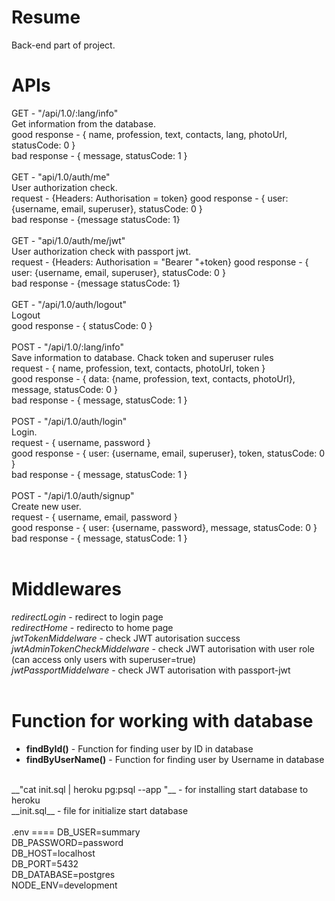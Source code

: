 Resume
=============
Back-end part of project. 

APIs
====
GET - "/api/1.0/:lang/info" <br>
Get information from the database. <br>
good response - { name, profession, text, contacts, lang, photoUrl, statusCode: 0 } <br>
bad response - { message, statusCode: 1 } <br>
<br>
GET - "api/1.0/auth/me" <br>
User authorization check. <br>
request - {Headers: Authorisation = token}
good response - { user: {username, email, superuser}, statusCode: 0 } <br>
bad response - {message statusCode: 1} <br>
<br>
GET - "api/1.0/auth/me/jwt" <br>
User authorization check with passport jwt. <br>
request - {Headers: Authorisation = "Bearer "+token}
good response - { user: {username, email, superuser}, statusCode: 0 } <br>
bad response - {message statusCode: 1} <br>
<br>
GET - "/api/1.0/auth/logout" <br>
Logout <br>
good response - { statusCode: 0 } <br>
<br>
POST - "/api/1.0/:lang/info" <br>
Save information to database. Chack token and superuser rules <br>
request - { name, profession, text, contacts, photoUrl, token } <br>
good response - { data: {name, profession, text, contacts, photoUrl}, message, statusCode: 0 } <br>
bad response - { message, statusCode: 1 } <br>
<br>
POST - "/api/1.0/auth/login" <br>
Login. <br>
request - { username, password } <br>
good response - { user: {username, email, superuser}, token, statusCode: 0 } <br>
bad response - { message, statusCode: 1 } <br>
<br>
POST - "/api/1.0/auth/signup" <br>
Create new user. <br>
request - { username, email, password } <br>
good response - { user: {username, password}, message, statusCode: 0 } <br>
bad response - { message, statusCode: 1 } <br>
<br>

Middlewares
===========
_redirectLogin_ - redirect to login page<br>
_redirectHome_ - redirecto to home page<br>
_jwtTokenMiddelware_ - check JWT autorisation success <br>
_jwtAdminTokenCheckMiddelware_ - check JWT autorisation with user role (can access only users with superuser=true) <br>
_jwtPassportMiddelware_ - check JWT autorisation with passport-jwt<br>
<br>

Function for working with database
==================================
- __findById()__ - Function for finding user by ID in database<br>
- __findByUserName()__ - Function for finding user by Username in database<br>
<br>
__"cat init.sql | heroku pg:psql <db.name> --app <app.name>"__ - for installing start database to heroku <br>
__init.sql__ - file for initialize start database<br>
<br>
.env
====
DB_USER=summary<br>
DB_PASSWORD=password<br>
DB_HOST=localhost<br>
DB_PORT=5432<br>
DB_DATABASE=postgres<br>
NODE_ENV=development<br>